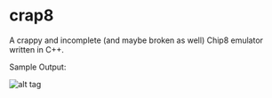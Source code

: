 # crap8
A crappy and incomplete (and maybe broken as well) Chip8 emulator written in C++.

Sample Output:

![alt tag](https://cloud.githubusercontent.com/assets/11179699/9156170/992d6038-3eee-11e5-80f3-bef96c4f0340.PNG)


